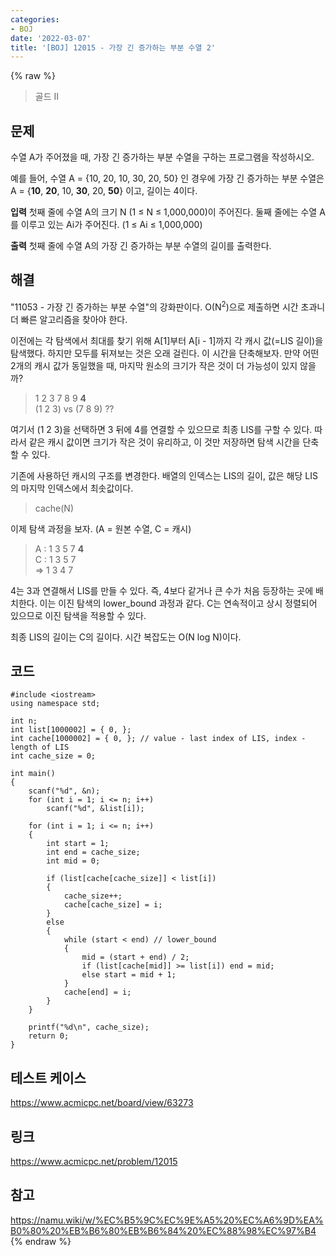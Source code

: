 ```yaml
---
categories:
- BOJ
date: '2022-03-07'
title: '[BOJ] 12015 - 가장 긴 증가하는 부분 수열 2'
---
```


{% raw %}
>골드 II

## 문제
수열 A가 주어졌을 때, 가장 긴 증가하는 부분 수열을 구하는 프로그램을 작성하시오.

예를 들어, 수열 A = {10, 20, 10, 30, 20, 50} 인 경우에 가장 긴 증가하는 부분 수열은 A = {**10**,  **20**, 10,  **30**, 20,  **50**} 이고, 길이는 4이다.

**입력**
첫째 줄에 수열 A의 크기 N (1 ≤ N ≤ 1,000,000)이 주어진다.
둘째 줄에는 수열 A를 이루고 있는 Ai가 주어진다. (1 ≤ Ai ≤ 1,000,000)

**출력**
첫째 줄에 수열 A의 가장 긴 증가하는 부분 수열의 길이를 출력한다.

##  해결
"11053 - 가장 긴 증가하는 부분 수열"의 강화판이다. O(N<sup>2</sup>)으로 제출하면 시간 초과니 더 빠른 알고리즘을 찾아야 한다.

이전에는 각 탐색에서 최대를 찾기 위해 A[1]부터 A[i - 1]까지 각 캐시 값(=LIS 길이)을 탐색했다. 하지만 모두를 뒤져보는 것은 오래 걸린다. 이 시간을 단축해보자. 만약 어떤 2개의 캐시 값가 동일했을 때, 마지막 원소의 크기가 작은 것이 더 가능성이 있지 않을까?

> 1 2 3 7 8 9 **4**<br>
> (1 2 3) vs (7 8 9) ??<br>

여기서 (1 2 3)을 선택하면 3 뒤에 4를 연결할 수 있으므로 최종 LIS를 구할 수 있다. 따라서 같은 캐시 값이면 크기가 작은 것이 유리하고, 이 것만 저장하면 탐색 시간을 단축할 수 있다.

기존에 사용하던 캐시의 구조를 변경한다. 배열의 인덱스는 LIS의 길이, 값은 해당 LIS의 마지막 인덱스에서 최솟값이다.
> cache(N)<br>

이제 탐색 과정을 보자. (A = 원본 수열, C = 캐시)
> A : 1 3 5 7 **4** <br>
> C : 1 3 5 7<br>
> => 1 3 4 7<br>

4는 3과 연결해서 LIS를 만들 수 있다. 즉, 4보다 같거나 큰 수가 처음 등장하는 곳에 배치한다. 이는 이진 탐색의 lower_bound 과정과 같다. C는 연속적이고 상시 정렬되어 있으므로 이진 탐색을 적용할 수 있다.

최종 LIS의 길이는 C의 길이다. 시간 복잡도는 O(N log N)이다.

## 코드
```
#include <iostream>
using namespace std;

int n;
int list[1000002] = { 0, };
int cache[1000002] = { 0, }; // value - last index of LIS, index - length of LIS 
int cache_size = 0;

int main()
{
	scanf("%d", &n);
	for (int i = 1; i <= n; i++)
		scanf("%d", &list[i]);

	for (int i = 1; i <= n; i++)
	{
		int start = 1;
		int end = cache_size;
		int mid = 0;

		if (list[cache[cache_size]] < list[i])
		{
			cache_size++;
			cache[cache_size] = i;
		}
		else
		{
			while (start < end) // lower_bound
			{
				mid = (start + end) / 2;
				if (list[cache[mid]] >= list[i]) end = mid;
				else start = mid + 1;
			}
			cache[end] = i;
		}
	}

	printf("%d\n", cache_size);
	return 0;
}
```

## 테스트 케이스
https://www.acmicpc.net/board/view/63273<br>

## 링크
https://www.acmicpc.net/problem/12015<br>

## 참고
https://namu.wiki/w/%EC%B5%9C%EC%9E%A5%20%EC%A6%9D%EA%B0%80%20%EB%B6%80%EB%B6%84%20%EC%88%98%EC%97%B4<br>
{% endraw %}